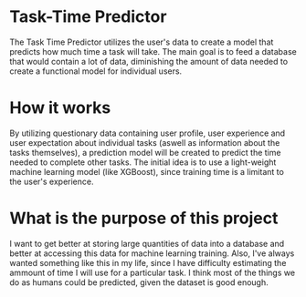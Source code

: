 # Task-Time Predictor
The Task Time Predictor utilizes the user's data to create a model that predicts how much time a task will take.
The main goal is to feed a database that would contain a lot of data, diminishing the amount of data needed to create a functional model for individual users.

# How it works
By utilizing questionary data containing user profile, user experience and user expectation about individual tasks (aswell as information about the tasks themselves), a prediction model will be created to predict the time needed to complete other tasks.
The initial idea is to use a light-weight machine learning model (like XGBoost), since training time is a limitant to the user's experience. 

# What is the purpose of this project
I want to get better at storing large quantities of data into a database and better at accessing this data for machine learning training. Also, I've always wanted something like this in my life, since I have difficulty estimating the ammount of time I will use for a particular task. I think most of the things we do as humans could be predicted, given the dataset is good enough.